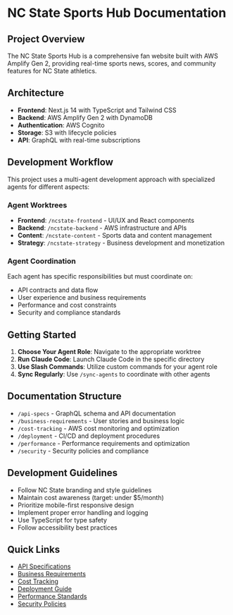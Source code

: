 # NC State Sports Hub Documentation

## Project Overview
The NC State Sports Hub is a comprehensive fan website built with AWS Amplify Gen 2, providing real-time sports news, scores, and community features for NC State athletics.

## Architecture
- **Frontend**: Next.js 14 with TypeScript and Tailwind CSS
- **Backend**: AWS Amplify Gen 2 with DynamoDB
- **Authentication**: AWS Cognito
- **Storage**: S3 with lifecycle policies
- **API**: GraphQL with real-time subscriptions

## Development Workflow
This project uses a multi-agent development approach with specialized agents for different aspects:

### Agent Worktrees
- **Frontend**: `/ncstate-frontend` - UI/UX and React components
- **Backend**: `/ncstate-backend` - AWS infrastructure and APIs
- **Content**: `/ncstate-content` - Sports data and content management
- **Strategy**: `/ncstate-strategy` - Business development and monetization

### Agent Coordination
Each agent has specific responsibilities but must coordinate on:
- API contracts and data flow
- User experience and business requirements
- Performance and cost constraints
- Security and compliance standards

## Getting Started
1. **Choose Your Agent Role**: Navigate to the appropriate worktree
2. **Run Claude Code**: Launch Claude Code in the specific directory
3. **Use Slash Commands**: Utilize custom commands for your agent role
4. **Sync Regularly**: Use `/sync-agents` to coordinate with other agents

## Documentation Structure
- `/api-specs` - GraphQL schema and API documentation
- `/business-requirements` - User stories and business logic
- `/cost-tracking` - AWS cost monitoring and optimization
- `/deployment` - CI/CD and deployment procedures
- `/performance` - Performance requirements and optimization
- `/security` - Security policies and compliance

## Development Guidelines
- Follow NC State branding and style guidelines
- Maintain cost awareness (target: under $5/month)
- Prioritize mobile-first responsive design
- Implement proper error handling and logging
- Use TypeScript for type safety
- Follow accessibility best practices

## Quick Links
- [API Specifications](./api-specs/)
- [Business Requirements](./business-requirements/)
- [Cost Tracking](./cost-tracking/)
- [Deployment Guide](./deployment/)
- [Performance Standards](./performance/)
- [Security Policies](./security/)